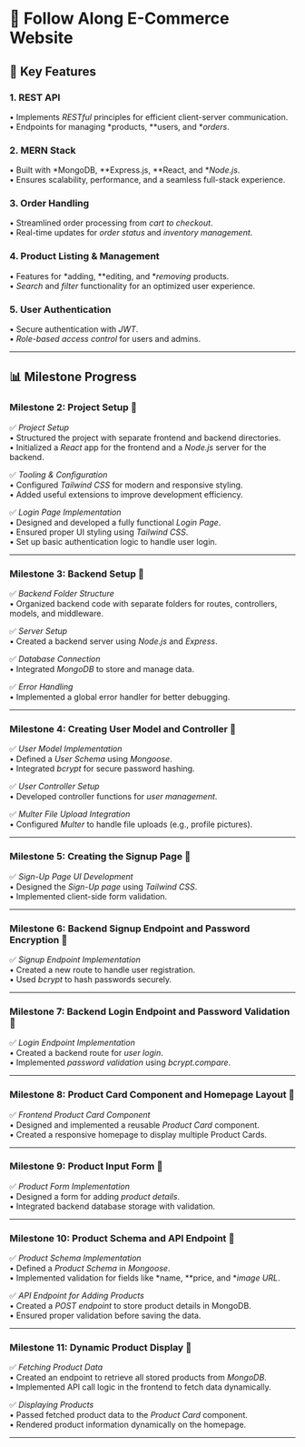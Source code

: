 # 🛒 Follow Along E-Commerce Website  

## 🚀 Key Features  

### 1. REST API  
•⁠  ⁠Implements *RESTful* principles for efficient client-server communication.  
•⁠  ⁠Endpoints for managing *products, **users, and **orders*.  

### 2. MERN Stack  
•⁠  ⁠Built with *MongoDB, **Express.js, **React, and **Node.js*.  
•⁠  ⁠Ensures scalability, performance, and a seamless full-stack experience.  

### 3. Order Handling  
•⁠  ⁠Streamlined order processing from *cart to checkout*.  
•⁠  ⁠Real-time updates for *order status* and *inventory management*.  

### 4. Product Listing & Management  
•⁠  ⁠Features for *adding, **editing, and **removing* products.  
•⁠  ⁠*Search* and *filter* functionality for an optimized user experience.  

### 5. User Authentication  
•⁠  ⁠Secure authentication with *JWT*.  
•⁠  ⁠*Role-based access control* for users and admins.  

---

## 📊 Milestone Progress  

### Milestone 2: Project Setup 🚀  
✅ *Project Setup*  
•⁠  ⁠Structured the project with separate frontend and backend directories.  
•⁠  ⁠Initialized a *React* app for the frontend and a *Node.js* server for the backend.  

✅ *Tooling & Configuration*  
•⁠  ⁠Configured *Tailwind CSS* for modern and responsive styling.  
•⁠  ⁠Added useful extensions to improve development efficiency.  

✅ *Login Page Implementation*  
•⁠  ⁠Designed and developed a fully functional *Login Page*.  
•⁠  ⁠Ensured proper UI styling using *Tailwind CSS*.  
•⁠  ⁠Set up basic authentication logic to handle user login.  

---

### Milestone 3: Backend Setup 🚀  
✅ *Backend Folder Structure*  
•⁠  ⁠Organized backend code with separate folders for routes, controllers, models, and middleware.  

✅ *Server Setup*  
•⁠  ⁠Created a backend server using *Node.js* and *Express*.  

✅ *Database Connection*  
•⁠  ⁠Integrated *MongoDB* to store and manage data.  

✅ *Error Handling*  
•⁠  ⁠Implemented a global error handler for better debugging.  

---

### Milestone 4: Creating User Model and Controller 🚀  
✅ *User Model Implementation*  
•⁠  ⁠Defined a *User Schema* using *Mongoose*.  
•⁠  ⁠Integrated *bcrypt* for secure password hashing.  

✅ *User Controller Setup*  
•⁠  ⁠Developed controller functions for *user management*.  

✅ *Multer File Upload Integration*  
•⁠  ⁠Configured *Multer* to handle file uploads (e.g., profile pictures).  

---

### Milestone 5: Creating the Signup Page 🚀  
✅ *Sign-Up Page UI Development*  
•⁠  ⁠Designed the *Sign-Up page* using *Tailwind CSS*.  
•⁠  ⁠Implemented client-side form validation.  

---

### Milestone 6: Backend Signup Endpoint and Password Encryption 🚀  
✅ *Signup Endpoint Implementation*  
•⁠  ⁠Created a new route to handle user registration.  
•⁠  ⁠Used *bcrypt* to hash passwords securely.  

---

### Milestone 7: Backend Login Endpoint and Password Validation 🚀  
✅ *Login Endpoint Implementation*  
•⁠  ⁠Created a backend route for *user login*.  
•⁠  ⁠Implemented *password validation* using *bcrypt.compare*.  

---

### Milestone 8: Product Card Component and Homepage Layout 🚀  
✅ *Frontend Product Card Component*  
•⁠  ⁠Designed and implemented a reusable *Product Card* component.  
•⁠  ⁠Created a responsive homepage to display multiple Product Cards.  

---

### Milestone 9: Product Input Form 🚀  
✅ *Product Form Implementation*  
•⁠  ⁠Designed a form for adding *product details*.  
•⁠  ⁠Integrated backend database storage with validation.  

---

### Milestone 10: Product Schema and API Endpoint 🚀  
✅ *Product Schema Implementation*  
•⁠  ⁠Defined a *Product Schema* in *Mongoose*.  
•⁠  ⁠Implemented validation for fields like *name, **price, and **image URL*.  

✅ *API Endpoint for Adding Products*  
•⁠  ⁠Created a *POST endpoint* to store product details in MongoDB.  
•⁠  ⁠Ensured proper validation before saving the data.  

---

### Milestone 11: Dynamic Product Display 🚀  
✅ *Fetching Product Data*  
•⁠  ⁠Created an endpoint to retrieve all stored products from *MongoDB*.  
•⁠  ⁠Implemented API call logic in the frontend to fetch data dynamically.  

✅ *Displaying Products*  
•⁠  ⁠Passed fetched product data to the *Product Card* component.  
•⁠  ⁠Rendered product information dynamically on the homepage.  

---
